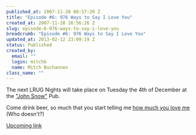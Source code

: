 ```yaml
--- 
published_at: 2007-11-28 08:57:20 Z
title: "Episode #6: 976 Ways to Say I Love You"
created_at: 2007-11-28 16:56:26 Z
slug: episode-6-976-ways-to-say-i-love-you
breadcrumb: "Episode #6: 976 Ways to Say I Love You"
updated_at: 2013-02-12 23:09:19 Z
status: Published
created_by: 
  email: ""
  login: mitchb
  name: Mitch Buchannon
class_name: ""
---
```


The next LRUG Nights will take place on Tuesday the 4th of December at the ["John Snow"][1] Pub.

Come drink beer, so much that you start telling me [how much you love me][3] (Who doesn't?)

[Upcoming link][2]

[1]:http://fancyapint.com/pubs/pub216.html
[2]:http://upcoming.yahoo.com/event/328472
[3]:http://www.imdb.com/title/tt0519830/
